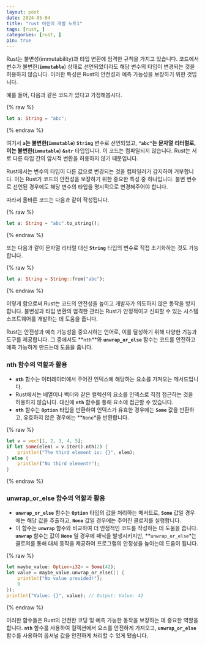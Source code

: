 ```yaml
---
layout: post
date: 2024-05-04
title: "rust 어린이 개발 노트1"
tags: [rust, ]
categories: [rust, ]
pin: true
---
```



Rust는 불변성(immutability)과 타입 변환에 엄격한 규칙을 가지고 있습니다. 코드에서 변수가 불변한(**`immutable`**) 상태로 선언되었더라도 해당 변수의 타입이 변경되는 것을 허용하지 않습니다. 이러한 특성은 Rust의 안전성과 예측 가능성을 보장하기 위한 것입니다.


예를 들어, 다음과 같은 코드가 있다고 가정해봅시다.


{% raw %}
```rust
let a: String = "abc";

```
{% endraw %}


여기서 **`a`****는 불변한(****`immutable`**) **`String`** 변수로 선언되었고, **`"abc"`****는 문자열 리터럴로, 이는 불변한(****`immutable`**) **`&str`** 타입입니다. 이 코드는 컴파일되지 않습니다. Rust는 서로 다른 타입 간의 암시적 변환을 허용하지 않기 때문입니다.


Rust에서는 변수의 타입이 다른 값으로 변경되는 것을 컴파일러가 감지하여 거부합니다. 이는 Rust가 코드의 안전성을 보장하기 위한 중요한 특성 중 하나입니다. 불변 변수로 선언된 경우에도 해당 변수의 타입을 명시적으로 변경해주어야 합니다.


따라서 올바른 코드는 다음과 같이 작성됩니다.


{% raw %}
```rust
let a: String = "abc".to_string();

```
{% endraw %}


또는 다음과 같이 문자열 리터럴 대신 **`String`** 타입의 변수로 직접 초기화하는 것도 가능합니다.


{% raw %}
```rust
let a: String = String::from("abc");

```
{% endraw %}


이렇게 함으로써 Rust는 코드의 안전성을 높이고 개발자가 의도하지 않은 동작을 방지합니다. 불변성과 타입 변환의 엄격한 관리는 Rust가 안정적이고 신뢰할 수 있는 시스템 소프트웨어를 개발하는 데 도움을 줍니다.


Rust는 안전성과 예측 가능성을 중요시하는 언어로, 이를 달성하기 위해 다양한 기능과 도구를 제공합니다. 그 중에서도 **`nth`**와 **`unwrap_or_else`** 함수는 코드를 안전하고 예측 가능하게 만드는데 도움을 줍니다.


### **nth 함수의 역할과 활용**

- **`nth`** 함수는 이터레이터에서 주어진 인덱스에 해당하는 요소를 가져오는 메서드입니다.
- Rust에서는 배열이나 벡터와 같은 컬렉션의 요소를 인덱스로 직접 접근하는 것을 허용하지 않습니다. 대신에 **`nth`** 함수를 통해 요소에 접근할 수 있습니다.
- **`nth`** 함수는 **`Option`** 타입을 반환하여 인덱스가 유효한 경우에는 **`Some`** 값을 반환하고, 유효하지 않은 경우에는 **`None`*을 반환합니다.

{% raw %}
```rust
let v = vec![1, 2, 3, 4, 5];
if let Some(elem) = v.iter().nth(2) {
    println!("The third element is: {}", elem);
} else {
    println!("No third element!");
}

```
{% endraw %}


### **unwrap_or_else 함수의 역할과 활용**

- **`unwrap_or_else`** 함수는 **`Option`** 타입의 값을 처리하는 메서드로, **`Some`** 값일 경우에는 해당 값을 추출하고, **`None`** 값일 경우에는 주어진 클로저를 실행합니다.
- 이 함수는 **`unwrap`** 함수와 비교하여 더 안정적인 코드를 작성하는 데 도움을 줍니다. **`unwrap`** 함수는 값이 **`None`** 일 경우에 패닉을 발생시키지만, **`unwrap_or_else`*는 클로저를 통해 대체 동작을 제공하여 프로그램의 안정성을 높이는데 도움이 됩니다.

{% raw %}
```rust
let maybe_value: Option<i32> = Some(42);
let value = maybe_value.unwrap_or_else(|| {
    println!("No value provided!");
    0
});
println!("Value: {}", value); // Output: Value: 42

```
{% endraw %}


이러한 함수들은 Rust의 안전한 코딩 및 예측 가능한 동작을 보장하는 데 중요한 역할을 합니다. **`nth`** 함수를 사용하여 컬렉션에서 요소를 안전하게 가져오고, **`unwrap_or_else`** 함수를 사용하여 옵셔널 값을 안전하게 처리할 수 있게 됐습니다.

